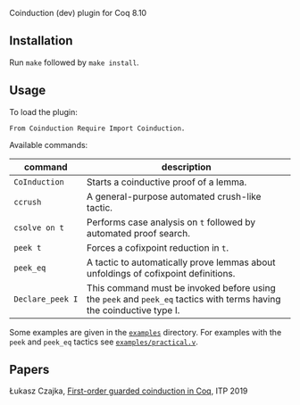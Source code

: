 Coinduction (dev) plugin for Coq 8.10

Installation
------------

Run `make` followed by `make install`.

Usage
-----

To load the plugin:

```coq
From Coinduction Require Import Coinduction.
```

Available commands:

command                          | description
-------------------------------- | -----------------------------------------------
`CoInduction`                    |  Starts a coinductive proof of a lemma.
`ccrush`                         |  A general-purpose automated crush-like tactic.
`csolve on t`                    |  Performs case analysis on `t` followed by automated proof search.
`peek t`                         |  Forces a cofixpoint reduction in `t`.
`peek_eq`                        |  A tactic to automatically prove lemmas about unfoldings of cofixpoint definitions.
`Declare_peek I`                 |  This command must be invoked before using the `peek` and `peek_eq` tactics with terms having the coinductive type I.

Some examples are given in the [`examples`](examples) directory. For
examples with the `peek` and `peek_eq` tactics see
[`examples/practical.v`](examples/practical.v).

Papers
------

Łukasz Czajka,
[First-order guarded coinduction in Coq](https://www.mimuw.edu.pl/~lukaszcz/focoind.pdf),
ITP 2019
